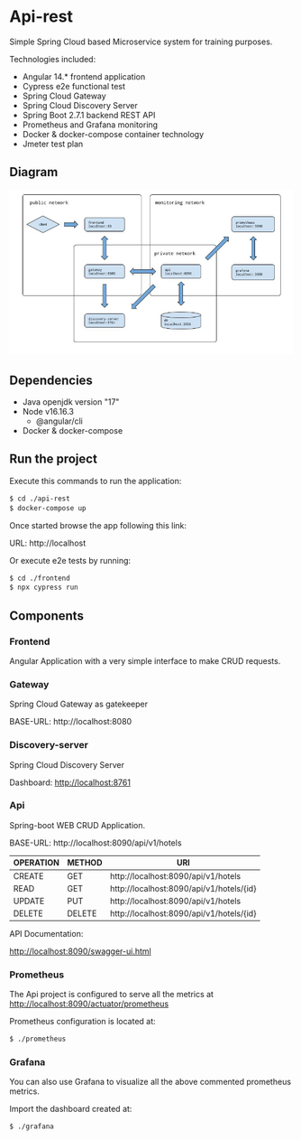 # Api-rest

Simple Spring Cloud based Microservice system for training purposes.

Technologies included:
 - Angular 14.* frontend application
 - Cypress e2e functional test
 - Spring Cloud Gateway
 - Spring Cloud Discovery Server
 - Spring Boot 2.7.1 backend REST API
 - Prometheus and Grafana monitoring
 - Docker & docker-compose container technology
 - Jmeter test plan

## Diagram

![architecture](rest-api.jpg)

## Dependencies

 - Java openjdk version "17"
 - Node v16.16.3
    - @angular/cli
 - Docker & docker-compose

## Run the project

Execute this commands to run the application: 

```bash
$ cd ./api-rest
$ docker-compose up
```

Once started browse the app following this link:

URL:   http://localhost

Or execute e2e tests by running:

```bash
$ cd ./frontend
$ npx cypress run
```

## Components

### Frontend

Angular Application with a very simple interface to make CRUD requests.

### Gateway

Spring Cloud Gateway as gatekeeper

BASE-URL:   http://localhost:8080

### Discovery-server

Spring Cloud Discovery Server

Dashboard: [http://localhost:8761](http://localhost:8761)

### Api

Spring-boot WEB CRUD Application.

BASE-URL:   http://localhost:8090/api/v1/hotels

|OPERATION|METHOD|URI|
|---|---|---|
|CREATE|GET|http://localhost:8090/api/v1/hotels|
|READ|GET|http://localhost:8090/api/v1/hotels/{id}|
|UPDATE|PUT|http://localhost:8090/api/v1/hotels|
|DELETE|DELETE|http://localhost:8090/api/v1/hotels/{id}|

API Documentation:

[http://localhost:8090/swagger-ui.html](http://localhost:8090/swagger-ui.html)

### Prometheus

The Api project is configured to serve all the metrics at [http://localhost:8090/actuator/prometheus](http://localhost:8090/actuator/prometheus)

Prometheus configuration is located at:

```bash
$ ./prometheus
```

### Grafana

You can also use Grafana to visualize all the above commented prometheus metrics.

Import the dashboard created at:

```bash
$ ./grafana
```

